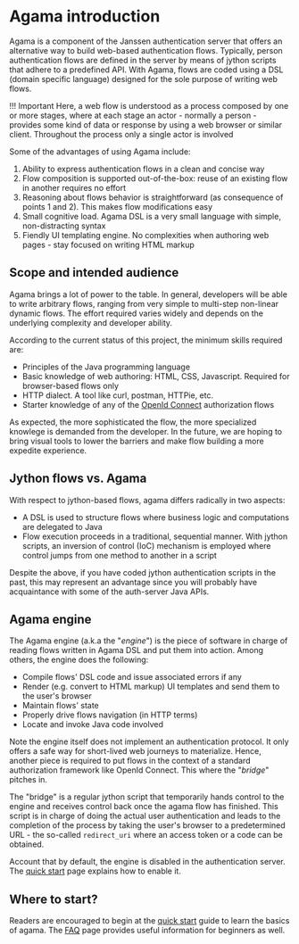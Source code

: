 # Agama introduction

Agama is a component of the Janssen authentication server that offers an alternative way to build web-based authentication flows. Typically, person authentication flows are defined in the server by means of jython scripts that adhere to a predefined API. With Agama, flows are coded using a DSL (domain specific language) designed for the sole purpose of writing web flows. 

!!! Important
    Here, a web flow is understood as a process composed by one or more stages, where at each stage an actor - normally a person - provides some kind of data or response by using a web browser or similar client. Throughout the process only a single actor is involved

Some of the advantages of using Agama include:

1. Ability to express authentication flows in a clean and concise way
1. Flow composition is supported out-of-the-box: reuse of an existing flow in another requires no effort
1. Reasoning about flows behavior is straightforward (as consequence of points 1 and 2). This makes flow modifications easy
1. Small cognitive load. Agama DSL is a very small language with simple, non-distracting syntax
1. Fiendly UI templating engine. No complexities when authoring web pages - stay focused on writing HTML markup

## Scope and intended audience

Agama brings a lot of power to the table. In general, developers will be able to write arbitrary flows, ranging from very simple to multi-step non-linear dynamic flows. The effort required varies widely and depends on the underlying complexity and developer ability.

According to the current status of this project, the minimum skills required are:

- Principles of the Java programming language
- Basic knowledge of web authoring: HTML, CSS, Javascript. Required for browser-based flows only
- HTTP dialect. A tool like curl, postman, HTTPie, etc.
- Starter knowledge of any of the [OpenId Connect](https://openid.net/specs/openid-connect-core-1_0.html) authorization flows 

As expected, the more sophisticated the flow, the more specialized knowlege is demanded from the developer. In the future, we are hoping to bring visual tools to lower the barriers and make flow building a more expedite experience.

## Jython flows vs. Agama 

With respect to jython-based flows, agama differs radically in two aspects:

- A DSL is used to structure flows where business logic and computations are delegated to Java
- Flow execution proceeds in a traditional, sequential manner. With jython scripts, an inversion of control (IoC) mechanism is employed where control jumps from one method to another in a script

Despite the above, if you have coded jython authentication scripts in the past, this may represent an advantage since you will probably have acquaintance with some of the auth-server Java APIs.

## Agama engine

The Agama engine (a.k.a the "_engine_") is the piece of software in charge of reading flows written in Agama DSL and put them into action. Among others, the engine does the following:

- Compile flows' DSL code and issue associated errors if any 
- Render (e.g. convert to HTML markup) UI templates and send them to the user's browser
- Maintain flows' state
- Properly drive flows navigation (in HTTP terms)
- Locate and invoke Java code involved 

Note the engine itself does not implement an authentication protocol. It only offers a safe way for short-lived web journeys to materialize. Hence, another piece is required to put flows in the context of a standard authorization framework like OpenId Connect. This where the "_bridge_" pitches in. 

The "bridge" is a regular jython script that temporarily hands control to the engine and receives control back once the agama flow has finished. This script is in charge of doing the actual user authentication and leads to the completion of the process by taking the user's browser to a predetermined URL - the so-called `redirect_uri` where an access token or a code can be obtained.

Account that by default, the engine is disabled in the authentication server. The [quick start](./quick-start.md) page explains how to enable it. 

## Where to start?

Readers are encouraged to begin at the [quick start](./quick-start.md) guide to learn the basics of agama. The [FAQ](./faq.md) page provides useful information for beginners as well.
